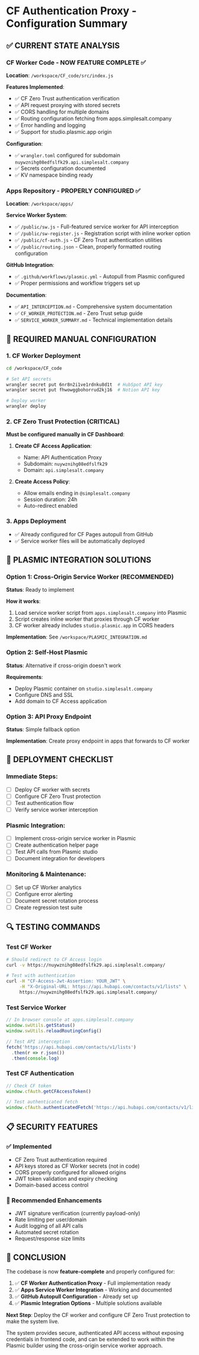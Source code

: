 # CF Authentication Proxy - Configuration Summary

## ✅ CURRENT STATE ANALYSIS

### CF Worker Code - NOW FEATURE COMPLETE ✅
**Location**: `/workspace/CF_code/src/index.js`

**Features Implemented**:
- ✅ CF Zero Trust authentication verification
- ✅ API request proxying with stored secrets
- ✅ CORS handling for multiple domains
- ✅ Routing configuration fetching from apps.simplesalt.company
- ✅ Error handling and logging
- ✅ Support for studio.plasmic.app origin

**Configuration**:
- ✅ `wrangler.toml` configured for subdomain `nuywznihg08edfslfk29.api.simplesalt.company`
- ✅ Secrets configuration documented
- ✅ KV namespace binding ready

### Apps Repository - PROPERLY CONFIGURED ✅
**Location**: `/workspace/apps/`

**Service Worker System**:
- ✅ `/public/sw.js` - Full-featured service worker for API interception
- ✅ `/public/sw-register.js` - Registration script with inline worker option
- ✅ `/public/cf-auth.js` - CF Zero Trust authentication utilities
- ✅ `/public/routing.json` - Clean, properly formatted routing configuration

**GitHub Integration**:
- ✅ `.github/workflows/plasmic.yml` - Autopull from Plasmic configured
- ✅ Proper permissions and workflow triggers set up

**Documentation**:
- ✅ `API_INTERCEPTION.md` - Comprehensive system documentation
- ✅ `CF_WORKER_PROTECTION.md` - Zero Trust setup guide
- ✅ `SERVICE_WORKER_SUMMARY.md` - Technical implementation details

## 🔧 REQUIRED MANUAL CONFIGURATION

### 1. CF Worker Deployment
```bash
cd /workspace/CF_code

# Set API secrets
wrangler secret put 6nr8n2i1ve1rdnku8d1t  # HubSpot API key
wrangler secret put fhwowggbohorrud2kj16  # Notion API key

# Deploy worker
wrangler deploy
```

### 2. CF Zero Trust Protection (CRITICAL)
**Must be configured manually in CF Dashboard**:

1. **Create CF Access Application**:
   - Name: API Authentication Proxy
   - Subdomain: `nuywznihg08edfslfk29`
   - Domain: `api.simplesalt.company`

2. **Create Access Policy**:
   - Allow emails ending in `@simplesalt.company`
   - Session duration: 24h
   - Auto-redirect enabled

### 3. Apps Deployment
- ✅ Already configured for CF Pages autopull from GitHub
- ✅ Service worker files will be automatically deployed

## 🎯 PLASMIC INTEGRATION SOLUTIONS

### Option 1: Cross-Origin Service Worker (RECOMMENDED)
**Status**: Ready to implement

**How it works**:
1. Load service worker script from `apps.simplesalt.company` into Plasmic
2. Script creates inline worker that proxies through CF worker
3. CF worker already includes `studio.plasmic.app` in CORS headers

**Implementation**: See `/workspace/PLASMIC_INTEGRATION.md`

### Option 2: Self-Host Plasmic
**Status**: Alternative if cross-origin doesn't work

**Requirements**:
- Deploy Plasmic container on `studio.simplesalt.company`
- Configure DNS and SSL
- Add domain to CF Access application

### Option 3: API Proxy Endpoint
**Status**: Simple fallback option

**Implementation**: Create proxy endpoint in apps that forwards to CF worker

## 🚀 DEPLOYMENT CHECKLIST

### Immediate Steps:
- [ ] Deploy CF worker with secrets
- [ ] Configure CF Zero Trust protection
- [ ] Test authentication flow
- [ ] Verify service worker interception

### Plasmic Integration:
- [ ] Implement cross-origin service worker in Plasmic
- [ ] Create authentication helper page
- [ ] Test API calls from Plasmic studio
- [ ] Document integration for developers

### Monitoring & Maintenance:
- [ ] Set up CF Worker analytics
- [ ] Configure error alerting
- [ ] Document secret rotation process
- [ ] Create regression test suite

## 🔍 TESTING COMMANDS

### Test CF Worker
```bash
# Should redirect to CF Access login
curl -v https://nuywznihg08edfslfk29.api.simplesalt.company/

# Test with authentication
curl -H "CF-Access-Jwt-Assertion: YOUR_JWT" \
     -H "X-Original-URL: https://api.hubapi.com/contacts/v1/lists" \
     https://nuywznihg08edfslfk29.api.simplesalt.company/
```

### Test Service Worker
```javascript
// In browser console at apps.simplesalt.company
window.swUtils.getStatus()
window.swUtils.reloadRoutingConfig()

// Test API interception
fetch('https://api.hubapi.com/contacts/v1/lists')
  .then(r => r.json())
  .then(console.log)
```

### Test CF Authentication
```javascript
// Check CF token
window.cfAuth.getCFAccessToken()

// Test authenticated fetch
window.cfAuth.authenticatedFetch('https://api.hubapi.com/contacts/v1/lists')
```

## 📋 SECURITY FEATURES

### ✅ Implemented
- CF Zero Trust authentication required
- API keys stored as CF Worker secrets (not in code)
- CORS properly configured for allowed origins
- JWT token validation and expiry checking
- Domain-based access control

### 🔄 Recommended Enhancements
- JWT signature verification (currently payload-only)
- Rate limiting per user/domain
- Audit logging of all API calls
- Automated secret rotation
- Request/response size limits

## 🎉 CONCLUSION

The codebase is now **feature-complete** and properly configured for:

1. ✅ **CF Worker Authentication Proxy** - Full implementation ready
2. ✅ **Apps Service Worker Integration** - Working and documented
3. ✅ **GitHub Autopull Configuration** - Already set up
4. ✅ **Plasmic Integration Options** - Multiple solutions available

**Next Step**: Deploy the CF worker and configure CF Zero Trust protection to make the system live.

The system provides secure, authenticated API access without exposing credentials in frontend code, and can be extended to work within the Plasmic builder using the cross-origin service worker approach.
